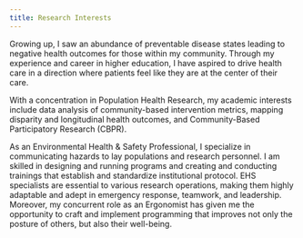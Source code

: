 ```yaml
---
title: Research Interests
---
```


Growing up, I saw an abundance of preventable disease states leading to negative health outcomes for those within my community. Through my experience and career in higher education, I have aspired to drive health care in a direction where patients feel like they are at the center of their care. 

With a concentration in Population Health Research, my academic interests include data analysis of community-based intervention metrics, mapping disparity and longitudinal health outcomes, and Community-Based Participatory Research (CBPR). 

As an Environmental Health & Safety Professional, I specialize in communicating hazards to lay populations and research personnel. I am skilled in designing and running programs and creating and conducting trainings that establish and standardize institutional protocol. EHS specialists are essential to various research operations, making them highly adaptable and adept in emergency response, teamwork, and leadership. Moreover, my concurrent role as an Ergonomist has given me the opportunity to craft and implement programming that improves not only the posture of others, but also their well-being. 